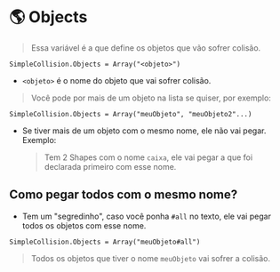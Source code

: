# 🌎 Objects

> Essa variável é a que define os objetos que vão sofrer colisão.

```vba
SimpleCollision.Objects = Array("<objeto>")
```

* `<objeto>` é o nome do objeto que vai sofrer colisão.

> Você pode por mais de um objeto na lista se quiser, por exemplo:

```vba
SimpleCollision.Objects = Array("meuObjeto", "meuObjeto2"...)
```

*   Se tiver mais de um objeto com o mesmo nome, ele não vai pegar. Exemplo:

    > Tem 2 Shapes com o nome `caixa`, ele vai pegar a que foi declarada primeiro com esse nome.

## Como pegar todos com o mesmo nome?

* Tem um "segredinho", caso você ponha `#all` no texto, ele vai pegar todos os objetos com esse nome.

```vba
SimpleCollision.Objects = Array("meuObjeto#all")
```

> Todos os objetos que tiver o nome `meuObjeto` vai sofrer a colisão.
